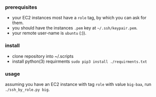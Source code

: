 ### prerequisites
- your EC2 instances most have a `role` tag, by which you can ask for them.
- you should have the instances `.pem` key at `~/.ssh/keypair.pem`.
- your remote user-name is `ubuntu` (:)).

### install
- clone repository into ~/.scripts
- install python(3) requirments `sudo pip3 install ./requirments.txt`

### usage
assuming you have an EC2 instance with tag `role` with value `big-baa`, run `./ssh_by_role.py big`.

